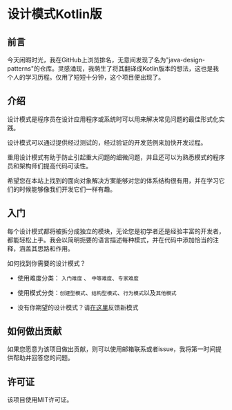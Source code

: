 # 设计模式Kotlin版

## 前言

今天闲暇时光，我在GitHub上浏览排名，无意间发现了名为"java-design-patterns"的仓库。灵感涌现，我萌生了将其翻译成Kotlin版本的想法，这也是我个人的学习历程。仅用了短短十分钟，这个项目便出现了。

## 介绍

设计模式是程序员在设计应用程序或系统时可以用来解决常见问题的最佳形式化实践。

设计模式可以通过提供经过测试的，经过验证的开发范例来加快开发过程。

重用设计模式有助于防止引起重大问题的细微问题，并且还可以为熟悉模式的程序员和架构师们提高代码可读性。

希望您在本站上找到的面向对象解决方案能够对您的体系结构很有用，并在学习它们的时候能够像我们开发它们一样有趣。

## 入门

每个设计模式都将被拆分成独立的模块，无论您是初学者还是经验丰富的开发者，都能轻松上手。我会以简明扼要的语言描述每种模式，并在代码中添加恰当的注释，涵盖其思路和作用。

如何找到你需要的设计模式？

- 使用难度分类： `入门难度` 、 `中等难度`、`专家难度`

- 使用模式分类：`创建型模式`、`结构型模式`、`行为模式`以及`其他模式`
- 没有你期望的设计模式？请[在这里](https://github.com/iluwatar/java-design-patterns/issues)反馈新模式

## 如何做出贡献

如果您愿意为该项目做出贡献，则可以使用邮箱联系或者issue，我将第一时间提供帮助并回答您的问题。

## 许可证

该项目使用MIT许可证。



